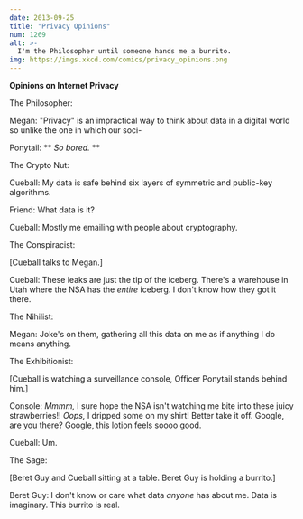 ```yaml
---
date: 2013-09-25
title: "Privacy Opinions"
num: 1269
alt: >-
  I'm the Philosopher until someone hands me a burrito.
img: https://imgs.xkcd.com/comics/privacy_opinions.png
---
```

**Opinions on Internet Privacy**

The Philosopher:

Megan: "Privacy" is an impractical way to think about data in a digital world so unlike the one in which our soci-

Ponytail: ** *So bored.* **

The Crypto Nut:

Cueball: My data is safe behind six layers of symmetric and public-key algorithms.

Friend: What data is it?

Cueball: Mostly me emailing with people about cryptography.

The Conspiracist:

[Cueball talks to Megan.]

Cueball: These leaks are just the tip of the iceberg. There's a warehouse in Utah where the NSA has the *entire* iceberg. I don't know how they got it there.

The Nihilist:

Megan: Joke's on them, gathering all this data on me as if anything I do means anything.

The Exhibitionist:

[Cueball is watching a surveillance console, Officer Ponytail stands behind him.]

Console: *Mmmm,* I sure hope the NSA isn't watching me bite into these juicy strawberries!! *Oops,* I dripped some on my shirt! Better take it off. Google, are you there? Google, this lotion feels soooo good.

Cueball: Um.

The Sage:

[Beret Guy and Cueball sitting at a table. Beret Guy is holding a burrito.]

Beret Guy: I don't know or care what data *anyone* has about me. Data is imaginary. This burrito is real.